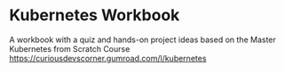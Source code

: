 # Kubernetes Workbook
A workbook with a quiz and hands-on project ideas based on the Master Kubernetes from Scratch Course
https://curiousdevscorner.gumroad.com/l/kubernetes

